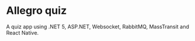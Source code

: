 # Allegro quiz

A quiz app using .NET 5, ASP.NET, Websocket, RabbitMQ, MassTransit and React Native.

